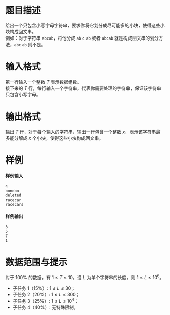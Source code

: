
# 题目描述

给出一个只包含小写字母字符串，要求你将它划分成尽可能多的小块，使得这些小块构成回文串。  
例如：对于字符串 ``abcab``，将他分成 ``ab`` ``c`` ``ab`` 或者 ``abcab`` 就是构成回文串的划分方法，``abc`` ``ab`` 则不是。

# 输入格式

第一行输入一个整数 $T$ 表示数据组数。  
接下来的 $T$ 行，每行输入一个字符串，代表你需要处理的字符串，保证该字符串只包含小写字母。

# 输出格式

输出 $T$ 行，对于每个输入的字符串，输出一行包含一个整数 $x$，表示该字符串最多能分解成 $x$ 个小块，使得这些小块构成回文串。

# 样例

#### 样例输入
```plain
4
bonobo
deleted
racecar
racecars
```

#### 样例输出
```plain
3
5
7
1
```


# 数据范围与提示

对于 $100\%$ 的数据，有 $1\le T\le 10$。设 $L$ 为单个字符串的长度，则 $1\le L\le 10^6$。

+ 子任务 1（$15\%$）: $1\le L\le 30$；
+ 子任务 2（$20\%$）: $1\le L\le 300$；
+ 子任务 3（$25\%$）: $1\le L\le 10^4$；
+ 子任务 4（$40\%$）: 无特殊限制。

